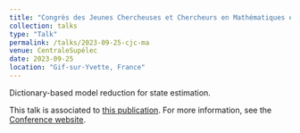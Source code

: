 ```yaml
---
title: "Congrès des Jeunes Chercheuses et Chercheurs en Mathématiques et Applications (CJC-MA)"
collection: talks
type: "Talk"
permalink: /talks/2023-09-25-cjc-ma
venue: CentraleSupélec
date: 2023-09-25
location: "Gif-sur-Yvette, France"
---
```


Dictionary-based model reduction for state estimation.

This talk is associated to [this publication](https://alexandre-pasco.github.io/publication/2025-04-24-dictionary-model-reduction-state-estimation).
For more information, see the [Conference website](https://cjcma2023.sciencesconf.org/).
